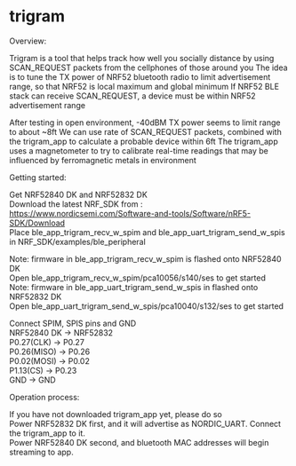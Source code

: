 # trigram

Overview:

Trigram is a tool that helps track how well you socially distance by using SCAN_REQUEST packets from the cellphones of those around you
The idea is to tune the TX power of NRF52 bluetooth radio to limit advertisement range, so that NRF52 is local maximum and global minimum
If NRF52 BLE stack can receive SCAN_REQUEST, a device must be within NRF52 advertisement range

After testing in open environment, -40dBM TX power seems to limit range to about ~8ft
We can use rate of SCAN_REQUEST packets, combined with the trigram_app to calculate a probable device within 6ft
The trigram_app uses a magnetometer to try to calibrate real-time readings that may be influenced by ferromagnetic metals in environment

Getting started:  

Get NRF52840 DK and NRF52832 DK  
Download the latest NRF_SDK from : https://www.nordicsemi.com/Software-and-tools/Software/nRF5-SDK/Download  
Place ble_app_trigram_recv_w_spim and ble_app_uart_trigram_send_w_spis in NRF_SDK/examples/ble_peripheral  

Note: firmware in ble_app_trigram_recv_w_spim is flashed onto NRF52840 DK  
Open ble_app_trigram_recv_w_spim/pca10056/s140/ses to get started  
Note: firmware in ble_app_uart_trigram_send_w_spis in flashed onto NRF52832 DK  
Open ble_app_uart_trigram_send_w_spis/pca10040/s132/ses to get started  

Connect SPIM, SPIS pins and GND  
NRF52840 DK         ->          NRF52832  
P0.27(CLK)          ->          P0.27  
P0.26(MISO)         ->          P0.26  
P0.02(MOSI)         ->          P0.02  
P1.13(CS)           ->          P0.23  
GND                 ->          GND  

Operation process:

If you have not downloaded trigram_app yet, please do so  
Power NRF52832 DK first, and it will advertise as NORDIC_UART. Connect the trigram_app to it.  
Power NRF52840 DK second, and bluetooth MAC addresses will begin streaming to app.
